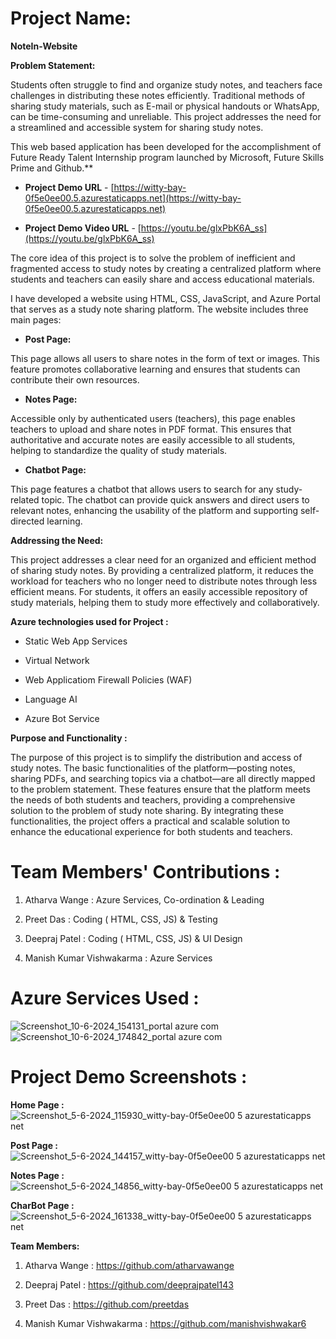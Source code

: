 # Project Name:

**NoteIn-Website**


**Problem Statement:**

Students often struggle to find and organize study notes, and teachers face challenges in distributing these notes efficiently. Traditional methods of sharing study materials, such as E-mail or physical handouts or WhatsApp, can be time-consuming and unreliable. This project addresses the need for a streamlined and accessible system for sharing study notes.

This web based application has been developed for the accomplishment of Future Ready Talent Internship program launched by Microsoft, Future Skills Prime and Github.**

- **Project Demo URL** - [https://witty-bay-0f5e0ee00.5.azurestaticapps.net](https://witty-bay-0f5e0ee00.5.azurestaticapps.net)

- **Project Demo Video URL** - [https://youtu.be/glxPbK6A_ss](https://youtu.be/glxPbK6A_ss)

The core idea of this project is to solve the problem of inefficient and fragmented access to study notes by creating a centralized platform where students and teachers can easily share and access educational materials.


I have developed a website using HTML, CSS, JavaScript, and Azure Portal that serves as a study note sharing platform. The website includes three main pages:

- **Post Page:**

This page allows all users to share notes in the form of text or images. This feature promotes collaborative learning and ensures that students can contribute their own resources.

- **Notes Page:**

Accessible only by authenticated users (teachers), this page enables teachers to upload and share notes in PDF format. This ensures that authoritative and accurate notes are easily accessible to all students, helping to standardize the quality of study materials.

- **Chatbot Page:**

This page features a chatbot that allows users to search for any study-related topic. The chatbot can provide quick answers and direct users to relevant notes, enhancing the usability of the platform and supporting self-directed learning.


**Addressing the Need:**

This project addresses a clear need for an organized and efficient method of sharing study notes. By providing a centralized platform, it reduces the workload for teachers who no longer need to distribute notes through less efficient means. For students, it offers an easily accessible repository of study materials, helping them to study more effectively and collaboratively.


**Azure technologies used for Project :**

+ Static Web App Services

+ Virtual Network

+ Web Applicatiom Firewall Policies (WAF)

+ Language AI

+ Azure Bot Service


**Purpose and Functionality :**

The purpose of this project is to simplify the distribution and access of study notes. The basic functionalities of the platform—posting notes, sharing PDFs, and searching topics via a chatbot—are all directly mapped to the problem statement. These features ensure that the platform meets the needs of both students and teachers, providing a comprehensive solution to the problem of study note sharing.
By integrating these functionalities, the project offers a practical and scalable solution to enhance the educational experience for both students and teachers.


# Team Members' Contributions :

1. Atharva Wange : Azure Services, Co-ordination & Leading

2. Preet Das : Coding ( HTML, CSS, JS) & Testing

3. Deepraj Patel : Coding ( HTML, CSS, JS) & UI Design

4. Manish Kumar Vishwakarma : Azure Services


# Azure Services Used :
![Screenshot_10-6-2024_154131_portal azure com](https://github.com/atharvawange/NoteIn/assets/152992765/91189ee5-487f-4de1-acae-11b21c19443a)
![Screenshot_10-6-2024_174842_portal azure com](https://github.com/atharvawange/NoteIn/assets/152992765/2a0cb375-28f9-419f-8840-dc9f063dd335)

# Project Demo Screenshots :

**Home Page :**
![Screenshot_5-6-2024_115930_witty-bay-0f5e0ee00 5 azurestaticapps net](https://github.com/atharvawange/NoteIn/assets/152992765/b213f1b8-1744-4c8b-a88b-ae868e560e9f)

**Post Page :**
![Screenshot_5-6-2024_144157_witty-bay-0f5e0ee00 5 azurestaticapps net](https://github.com/atharvawange/NoteIn/assets/152992765/24815ec7-72c0-4771-86d6-2bdb36353450)

**Notes Page :**
![Screenshot_5-6-2024_14856_witty-bay-0f5e0ee00 5 azurestaticapps net](https://github.com/atharvawange/NoteIn/assets/152992765/e4f020ed-6b50-4a79-a065-2999ec4495d9)

**CharBot Page :**
![Screenshot_5-6-2024_161338_witty-bay-0f5e0ee00 5 azurestaticapps net](https://github.com/atharvawange/NoteIn/assets/152992765/d48bdb46-1612-4236-b76d-2dadff10667b)







**Team Members:**

1. Atharva Wange : https://github.com/atharvawange

2. Deepraj Patel : https://github.com/deeprajpatel143

3. Preet Das : https://github.com/preetdas

4. Manish Kumar Vishwakarma : https://github.com/manishvishwakar6
